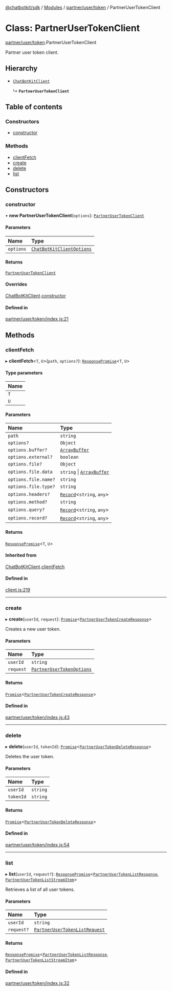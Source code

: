[@chatbotkit/sdk](../README.md) / [Modules](../modules.md) / [partner/user/token](../modules/partner_user_token.md) / PartnerUserTokenClient

# Class: PartnerUserTokenClient

[partner/user/token](../modules/partner_user_token.md).PartnerUserTokenClient

Partner user token client.

## Hierarchy

- [`ChatBotKitClient`](client.ChatBotKitClient.md)

  ↳ **`PartnerUserTokenClient`**

## Table of contents

### Constructors

- [constructor](partner_user_token.PartnerUserTokenClient.md#constructor)

### Methods

- [clientFetch](partner_user_token.PartnerUserTokenClient.md#clientfetch)
- [create](partner_user_token.PartnerUserTokenClient.md#create)
- [delete](partner_user_token.PartnerUserTokenClient.md#delete)
- [list](partner_user_token.PartnerUserTokenClient.md#list)

## Constructors

### constructor

• **new PartnerUserTokenClient**(`options`): [`PartnerUserTokenClient`](partner_user_token.PartnerUserTokenClient.md)

#### Parameters

| Name | Type |
| :------ | :------ |
| `options` | [`ChatBotKitClientOptions`](../interfaces/client.ChatBotKitClientOptions.md) |

#### Returns

[`PartnerUserTokenClient`](partner_user_token.PartnerUserTokenClient.md)

#### Overrides

[ChatBotKitClient](client.ChatBotKitClient.md).[constructor](client.ChatBotKitClient.md#constructor)

#### Defined in

[partner/user/token/index.js:21](https://github.com/chatbotkit/node-sdk/blob/main/packages/sdk/src/partner/user/token/index.js#L21)

## Methods

### clientFetch

▸ **clientFetch**\<`T`, `U`\>(`path`, `options?`): [`ResponsePromise`](client.ResponsePromise.md)\<`T`, `U`\>

#### Type parameters

| Name |
| :------ |
| `T` |
| `U` |

#### Parameters

| Name | Type |
| :------ | :------ |
| `path` | `string` |
| `options?` | `Object` |
| `options.buffer?` | [`ArrayBuffer`]( https://developer.mozilla.org/docs/Web/JavaScript/Reference/Global_Objects/ArrayBuffer ) |
| `options.external?` | `boolean` |
| `options.file?` | `Object` |
| `options.file.data` | `string` \| [`ArrayBuffer`]( https://developer.mozilla.org/docs/Web/JavaScript/Reference/Global_Objects/ArrayBuffer ) |
| `options.file.name?` | `string` |
| `options.file.type?` | `string` |
| `options.headers?` | [`Record`]( https://www.typescriptlang.org/docs/handbook/utility-types.html#recordkeys-type )\<`string`, `any`\> |
| `options.method?` | `string` |
| `options.query?` | [`Record`]( https://www.typescriptlang.org/docs/handbook/utility-types.html#recordkeys-type )\<`string`, `any`\> |
| `options.record?` | [`Record`]( https://www.typescriptlang.org/docs/handbook/utility-types.html#recordkeys-type )\<`string`, `any`\> |

#### Returns

[`ResponsePromise`](client.ResponsePromise.md)\<`T`, `U`\>

#### Inherited from

[ChatBotKitClient](client.ChatBotKitClient.md).[clientFetch](client.ChatBotKitClient.md#clientfetch)

#### Defined in

[client.js:219](https://github.com/chatbotkit/node-sdk/blob/main/packages/sdk/src/client.js#L219)

___

### create

▸ **create**(`userId`, `request`): [`Promise`]( https://developer.mozilla.org/docs/Web/JavaScript/Reference/Global_Objects/Promise )\<[`PartnerUserTokenCreateResponse`](../modules/partner_user_token_v1.md#partnerusertokencreateresponse)\>

Creates a new user token.

#### Parameters

| Name | Type |
| :------ | :------ |
| `userId` | `string` |
| `request` | [`PartnerUserTokenOptions`](../modules/partner_user_token_v1.md#partnerusertokenoptions) |

#### Returns

[`Promise`]( https://developer.mozilla.org/docs/Web/JavaScript/Reference/Global_Objects/Promise )\<[`PartnerUserTokenCreateResponse`](../modules/partner_user_token_v1.md#partnerusertokencreateresponse)\>

#### Defined in

[partner/user/token/index.js:43](https://github.com/chatbotkit/node-sdk/blob/main/packages/sdk/src/partner/user/token/index.js#L43)

___

### delete

▸ **delete**(`userId`, `tokenId`): [`Promise`]( https://developer.mozilla.org/docs/Web/JavaScript/Reference/Global_Objects/Promise )\<[`PartnerUserTokenDeleteResponse`](../modules/partner_user_token_v1.md#partnerusertokendeleteresponse)\>

Deletes the user token.

#### Parameters

| Name | Type |
| :------ | :------ |
| `userId` | `string` |
| `tokenId` | `string` |

#### Returns

[`Promise`]( https://developer.mozilla.org/docs/Web/JavaScript/Reference/Global_Objects/Promise )\<[`PartnerUserTokenDeleteResponse`](../modules/partner_user_token_v1.md#partnerusertokendeleteresponse)\>

#### Defined in

[partner/user/token/index.js:54](https://github.com/chatbotkit/node-sdk/blob/main/packages/sdk/src/partner/user/token/index.js#L54)

___

### list

▸ **list**(`userId`, `request?`): [`ResponsePromise`](client.ResponsePromise.md)\<[`PartnerUserTokenListResponse`](../modules/partner_user_token_v1.md#partnerusertokenlistresponse), [`PartnerUserTokenListStreamItem`](../modules/partner_user_token_v1.md#partnerusertokenliststreamitem)\>

Retrieves a list of all user tokens.

#### Parameters

| Name | Type |
| :------ | :------ |
| `userId` | `string` |
| `request?` | [`PartnerUserTokenListRequest`](../modules/partner_user_token_v1.md#partnerusertokenlistrequest) |

#### Returns

[`ResponsePromise`](client.ResponsePromise.md)\<[`PartnerUserTokenListResponse`](../modules/partner_user_token_v1.md#partnerusertokenlistresponse), [`PartnerUserTokenListStreamItem`](../modules/partner_user_token_v1.md#partnerusertokenliststreamitem)\>

#### Defined in

[partner/user/token/index.js:32](https://github.com/chatbotkit/node-sdk/blob/main/packages/sdk/src/partner/user/token/index.js#L32)
